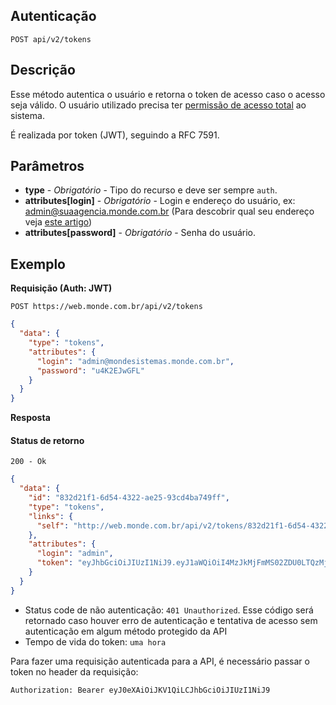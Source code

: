 ## Autenticação

    POST api/v2/tokens

## Descrição
Esse método autentica o usuário e retorna o token de acesso caso o acesso seja válido. O usuário utilizado precisa ter [permissão de acesso total](https://monde.movidesk.com/kb/article/226178/permissoes-de-acesso) ao sistema.

É realizada por token (JWT), seguindo a RFC 7591.

## Parâmetros

- **type** - *Obrigatório* -	Tipo do recurso e deve ser sempre <code>auth</code>.
- **attributes[login]** - *Obrigatório* -	Login e endereço do usuário, ex: admin@suaagencia.monde.com.br (Para descobrir qual seu endereço veja [este artigo](https://link.monde.com.br/administracao-desktop-endereco-sistema.html))
- **attributes[password]** - *Obrigatório* -	Senha do usuário.

## Exemplo

  **Requisição (Auth: JWT)**

    POST https://web.monde.com.br/api/v2/tokens

  ``` json
  {
    "data": {
      "type": "tokens",
      "attributes": {
        "login": "admin@mondesistemas.monde.com.br",
        "password": "u4K2EJwGFL"
      }
    }
  }
  ```

  **Resposta**

  #### Status de retorno

    200 - Ok

  ``` json
  {
    "data": {
      "id": "832d21f1-6d54-4322-ae25-93cd4ba749ff",
      "type": "tokens",
      "links": {
        "self": "http://web.monde.com.br/api/v2/tokens/832d21f1-6d54-4322-ae25-93cd4ba749ff"
      },
      "attributes": {
        "login": "admin",
        "token": "eyJhbGciOiJIUzI1NiJ9.eyJ1aWQiOiI4MzJkMjFmMS02ZDU0LTQzMjItYWUyNS05M2NkNGJhNzQ5ZmYiLCJpc3N1ZXIiOiJNb25kZSIsInNjaGVtYSI6Im1vbmRlc2lzdGVtYXMiLCJleHAiOjE2MzU0NTM0MzR9.HVW91M7lSA07syCxPPdVJOSi8M7Z9nGQ5ZxPz-JyriA"
      }
    }
  }
  ```

- Status code de não autenticação: `401 Unauthorized`. Esse código será retornado caso houver erro de autenticação e tentativa de acesso sem autenticação em algum método protegido da API
- Tempo de vida do token: `uma hora`

Para fazer uma requisição autenticada para a API, é necessário passar o token no header da requisição:

```
Authorization: Bearer eyJ0eXAiOiJKV1QiLCJhbGciOiJIUzI1NiJ9
```
